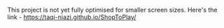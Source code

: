 This project is not yet fully optimised for smaller screen sizes.
Here's the link - https://taqi-niazi.github.io/ShopToPlay/
